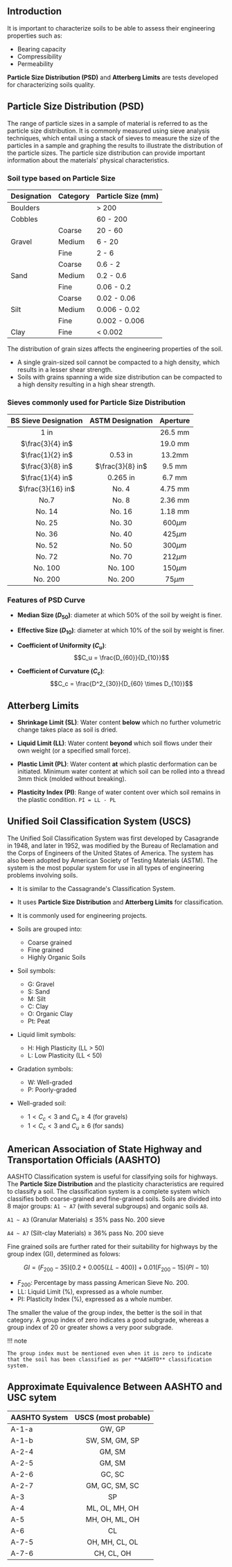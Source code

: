 ## Introduction

It is important to characterize soils to be able to assess their engineering properties such as:

-   Bearing capacity
-   Compressibility
-   Permeability

**Particle Size Distribution (PSD)** and **Atterberg Limits** are tests developed for characterizing soils quality.

## Particle Size Distribution (PSD)

The range of particle sizes in a sample of material is referred to as the particle size distribution. It is commonly measured using sieve analysis techniques, which entail using a stack of sieves to measure the size of the particles in a sample and graphing the results to illustrate the distribution of the particle sizes. The particle size distribution can provide important information about the materials' physical characteristics.

### Soil type based on Particle Size

<table>
    <thead>
        <tr>
            <th>Designation</th>
            <th>Category</th>
            <th>Particle Size (mm)</th>
        </tr>
    </thead>
    <tbody>
        <tr>
            <td>Boulders</td>
            <td></td>
            <td>> 200</td>
        </tr>
        <tr>
            <td>Cobbles</td>
            <td></td>
            <td>60 - 200</td>
        </tr>
        <tr>
            <td rowspan="3">Gravel</td>
            <td>Coarse</td>
            <td>20 - 60</td>
        </tr>
        <tr>
            <td>Medium</td>
            <td>6 - 20</td>
        </tr>
        <tr>
            <td>Fine</td>
            <td>2 - 6</td>
        </tr>
        <tr>
            <td rowspan="3">Sand</td>
            <td>Coarse</td>
            <td>0.6 - 2</td>
        </tr>
        <tr>
            <td>Medium</td>
            <td>0.2 - 0.6</td>
        </tr>
        <tr>
            <td>Fine</td>
            <td>0.06 - 0.2</td>
        </tr>
        <tr>
            <td rowspan="3">Silt</td>
            <td>Coarse</td>
            <td>0.02 - 0.06</td>
        </tr>
        <tr>
            <td>Medium</td>
            <td>0.006 - 0.02</td>
        </tr>
        <tr>
            <td>Fine</td>
            <td>0.002 - 0.006</td>
        </tr>
        <tr>
            <td>Clay</td>
            <td>Fine</td>
            <td>< 0.002</td>
        <tr>
    </tbody>
</table>

The distribution of grain sizes affects the engineering properties of the soil.

-   A single grain-sized soil cannot be compacted to a high density, which results in a lesser shear strength.
-   Soils with grains spanning a wide size distribution can be compacted to a high density resulting in a high shear strength.

### Sieves commonly used for Particle Size Distribution

| BS Sieve Designation | ASTM Designation |  Aperture   |
| :------------------: | :--------------: | :---------: |
|         1 in         |                  |   26.5 mm   |
|   $\frac{3}{4} in$   |                  |   19.0 mm   |
|   $\frac{1}{2} in$   |     0.53 in      |   13.2mm    |
|   $\frac{3}{8} in$   | $\frac{3}{8} in$ |   9.5 mm    |
|   $\frac{1}{4} in$   |     0.265 in     |   6.7 mm    |
|  $\frac{3}{16} in$   |      No. 4       |   4.75 mm   |
|         No.7         |      No. 8       |   2.36 mm   |
|        No. 14        |      No. 16      |   1.18 mm   |
|        No. 25        |      No. 30      | $600 \mu m$ |
|        No. 36        |      No. 40      | $425 \mu m$ |
|        No. 52        |      No. 50      | $300 \mu m$ |
|        No. 72        |      No. 70      | $212 \mu m$ |
|       No. 100        |     No. 100      | $150 \mu m$ |
|       No. 200        |     No. 200      | $75 \mu m$  |

### Features of PSD Curve

-   **Median Size $(D_{50})$**: diameter at which 50% of the soil by weight is finer.
-   **Effective Size $(D_{10})$**: diameter at which 10% of the soil by weight is finer.
-   **Coefficient of Uniformity $(C_u)$**:
    $$C_u = \frac{D_{60}}{D_{10}}$$

-   **Coefficient of Curvature $(C_c)$**:
    $$C_c = \frac{D^2_{30}}{D_{60} \times D_{10}}$$

## Atterberg Limits

-   **Shrinkage Limit (SL)**: Water content **below** which no further volumetric change takes place as soil is dried.

-   **Liquid Limit (LL)**: Water content **beyond** which soil flows under their own weight (or a specified small force).

-   **Plastic Limit (PL)**: Water content **at** which plastic derformation can be initiated. Minimum water content at which soil can be rolled into a thread 3mm thick (molded without breaking).

-   **Plasticity Index (PI)**: Range of water content over which soil remains in the plastic condition. `PI = LL - PL`

## Unified Soil Classification System (USCS)

The Unified Soil Classification System was first developed by Casagrande in 1948, and later in 1952, was modified by the Bureau of Reclamation and the Corps of Engineers of the United States of America. The system has also been adopted by American Society of Testing Materials (ASTM). The system is the most popular system for use in all types of engineering problems involving soils.

-   It is similar to the Cassagrande's Classification System.
-   It uses **Particle Size Distribution** and **Atterberg Limits** for classification.
-   It is commonly used for engineering projects.
-   Soils are grouped into:

    -   Coarse grained
    -   Fine grained
    -   Highly Organic Soils

-   Soil symbols:

    -   G: Gravel
    -   S: Sand
    -   M: Silt
    -   C: Clay
    -   O: Organic Clay
    -   Pt: Peat

-   Liquid limit symbols:

    -   H: High Plasticity (LL > 50)
    -   L: Low Plasticity (LL < 50)

-   Gradation symbols:

    -   W: Well-graded
    -   P: Poorly-graded

-   Well-graded soil:
    -   $1 \lt C_c \lt 3$ and $C_u \ge 4$ (for gravels)
    -   $1 \lt C_c \lt 3$ and $C_u \ge 6$ (for sands)

## American Association of State Highway and Transportation Officials (AASHTO)

AASHTO Classification system is useful for classifying soils for highways. The **Particle Size Distribution** and the plasticity characteristics are required to classify a soil. The classification system is a complete system which classifies both coarse-grained and fine-grained soils. Soils are divided into 8 major groups: `A1 ~ A7` (with several subgroups) and organic soils `A8`.

`A1 ~ A3` (Granular Materials) $\le$ 35% pass No. 200 sieve

`A4 ~ A7` (Silt-clay Materials) $\ge$ 36% pass No. 200 sieve

Fine grained soils are further rated for their suitability for highways by the group index (GI), determined as folows:

$$GI = (F_{200} - 35)[0.2 + 0.005(LL - 400)] + 0.01(F_{200} -15)(PI - 10)$$

-   $F_{200}$: Percentage by mass passing American Sieve No. 200.
-   LL: Liquid Limit (%), expressed as a whole number.
-   PI: Plasticity Index (%), expressed as a whole number.

The smaller the value of the group index, the better is the soil in that category. A group index of zero indicates a good subgrade, whereas a group index of 20 or greater shows a very poor subgrade.

!!! note

    The group index must be mentioned even when it is zero to indicate that the soil has been classified as per **AASHTO** classification system.

## Approximate Equivalence Between AASHTO and USC sytem

| AASHTO System | USCS (most probable) |
| ------------- | :------------------: |
| A-1-a         |        GW, GP        |
| A-1-b         |    SW, SM, GM, SP    |
| A-2-4         |        GM, SM        |
| A-2-5         |        GM, SM        |
| A-2-6         |        GC, SC        |
| A-2-7         |    GM, GC, SM, SC    |
| A-3           |          SP          |
| A-4           |    ML, OL, MH, OH    |
| A-5           |    MH, OH, ML, OH    |
| A-6           |          CL          |
| A-7-5         |    OH, MH, CL, OL    |
| A-7-6         |      CH, CL, OH      |

